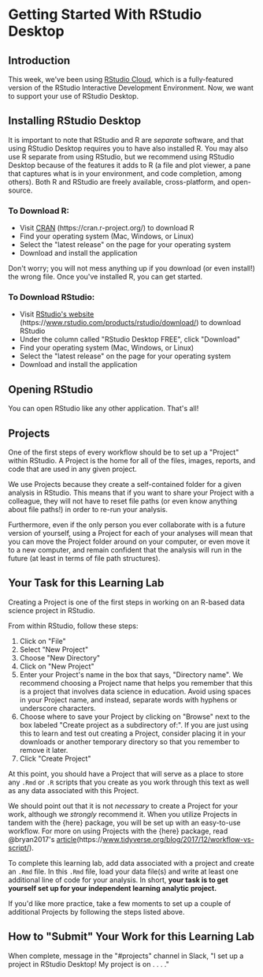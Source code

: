 # Getting Started With RStudio Desktop

## Introduction
This week, we've been using [RStudio Cloud](https://rstudio.cloud/), which is a fully-featured version of the RStudio Interactive Development Environment. Now, we want to support your use of RStudio Desktop.

## Installing RStudio Desktop

It is important to note that RStudio and R are _separate_ software, and that using RStudio Desktop requires you to have also installed R. You may also use R separate from using RStudio, but we recommend using RStudio Desktop because of the features it adds to R (a file and plot viewer, a pane that captures what is in your environment, and code completion, among others). Both R and RStudio are freely available, cross-platform, and open-source.

### To Download R:

- Visit [CRAN](https://cran.r-project.org/) (https:[]()//cran.r-project.org/) to download R 
- Find your operating system (Mac, Windows, or Linux)
- Select the "latest release" on the page for your operating system
- Download and install the application

Don't worry; you will not mess anything up if you download (or even install!) the wrong file. Once you've installed R, you can get started.

### To Download RStudio:

- Visit [RStudio's website](https://www.rstudio.com/products/rstudio/download/) (https[]()://www.rstudio.com/products/rstudio/download/) to download RStudio
- Under the column called "RStudio Desktop FREE", click "Download"
- Find your operating system (Mac, Windows, or Linux)
- Select the "latest release" on the page for your operating system 
- Download and install the application

## Opening RStudio

You can open RStudio like any other application. That's all!

## Projects

One of the first steps of every workflow should be to set up a "Project" within RStudio. 
A Project is the home for all of the files, images, reports, and code that are used in any given project.

We use Projects because they create a self-contained folder for a given analysis in RStudio. 
This means that if you want to share your Project with a colleague, they will not have to reset file paths (or even know anything about file paths!) in order to re-run your analysis.

Furthermore, even if the only person you ever collaborate with is a future version of yourself, using a Project for each of your analyses will mean that you can move the Project folder around on your computer, or even move it to a new computer, and remain confident that the analysis will run in the future (at least in terms of file path structures).

## Your Task for this Learning Lab

Creating a Project is one of the first steps in working on an R-based data science project in RStudio.

From within RStudio, follow these steps:

1. Click on "File"
1. Select "New Project"
1. Choose "New Directory"
1. Click on "New Project"
1. Enter your Project's name in the box that says, "Directory name". We
    recommend choosing a Project name that helps you remember that this is a
    project that involves data science in education. Avoid using spaces in your
    Project name, and instead, separate words with hyphens or underscore
    characters.
1. Choose where to save your Project by clicking on "Browse" next to the box
    labeled "Create project as a subdirectory of:". If you are just using this
    to learn and test out creating a Project, consider placing it in your
    downloads or another temporary directory so that you remember to remove it
    later.
1. Click "Create Project"

At this point, you should have a Project that will serve as a place to store any `.Rmd` or `.R` scripts that you create as you work through this text as well as any data associated with this Project.

We should point out that it is not *necessary* to create a Project for your work, although we _strongly_ recommend it. When you utilize Projects in tandem with the {here} package, you will be set up with an easy-to-use workflow. For more on using Projects with the {here} package, read @bryan2017's [article](https://www.tidyverse.org/blog/2017/12/workflow-vs-script/)(https:[]()//www.tidyverse.org/blog/2017/12/workflow-vs-script/).

To complete this learning lab, add data associated with a project and create an `.Rmd` file. In this `.Rmd` file, load your data file(s) and write at least one additional line of code for your analysis. In short, **your task is to get yourself set up for your independent learning analytic project.**

If you'd like more practice, take a few moments to set up a couple of additional Projects by following the steps listed above.

## How to "Submit" Your Work for this Learning Lab

When complete, message in the "#projects" channel in Slack, "I set up a project in RStudio Desktop! My project is on . . . ."